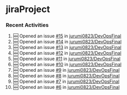 # jiraProject

### Recent Activities
<!--START_SECTION:activity-->
1. 🆕 Opened an issue [#15](https://github.com/jurumi0823/DevOpsFinal/issues/15) in [jurumi0823/DevOpsFinal](https://github.com/jurumi0823/DevOpsFinal)
2. 🆕 Opened an issue [#14](https://github.com/jurumi0823/DevOpsFinal/issues/14) in [jurumi0823/DevOpsFinal](https://github.com/jurumi0823/DevOpsFinal)
3. 🆕 Opened an issue [#13](https://github.com/jurumi0823/DevOpsFinal/issues/13) in [jurumi0823/DevOpsFinal](https://github.com/jurumi0823/DevOpsFinal)
4. 🆕 Opened an issue [#12](https://github.com/jurumi0823/DevOpsFinal/issues/12) in [jurumi0823/DevOpsFinal](https://github.com/jurumi0823/DevOpsFinal)
5. 🆕 Opened an issue [#11](https://github.com/jurumi0823/DevOpsFinal/issues/11) in [jurumi0823/DevOpsFinal](https://github.com/jurumi0823/DevOpsFinal)
6. 🆕 Opened an issue [#10](https://github.com/jurumi0823/DevOpsFinal/issues/10) in [jurumi0823/DevOpsFinal](https://github.com/jurumi0823/DevOpsFinal)
7. 🆕 Opened an issue [#9](https://github.com/jurumi0823/DevOpsFinal/issues/9) in [jurumi0823/DevOpsFinal](https://github.com/jurumi0823/DevOpsFinal)
8. 🆕 Opened an issue [#8](https://github.com/jurumi0823/DevOpsFinal/issues/8) in [jurumi0823/DevOpsFinal](https://github.com/jurumi0823/DevOpsFinal)
9. 🆕 Opened an issue [#7](https://github.com/jurumi0823/DevOpsFinal/issues/7) in [jurumi0823/DevOpsFinal](https://github.com/jurumi0823/DevOpsFinal)
10. 🆕 Opened an issue [#6](https://github.com/jurumi0823/DevOpsFinal/issues/6) in [jurumi0823/DevOpsFinal](https://github.com/jurumi0823/DevOpsFinal)
<!--END_SECTION:activity-->
